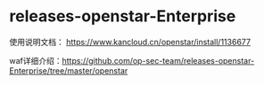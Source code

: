# releases-openstar-Enterprise

使用说明文档： https://www.kancloud.cn/openstar/install/1136677

waf详细介绍：https://github.com/op-sec-team/releases-openstar-Enterprise/tree/master/openstar

